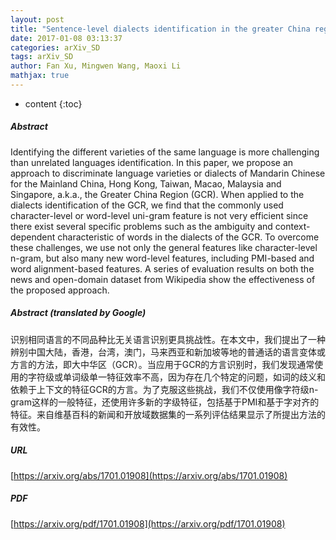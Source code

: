 ```yaml
---
layout: post
title: "Sentence-level dialects identification in the greater China region"
date: 2017-01-08 03:13:37
categories: arXiv_SD
tags: arXiv_SD
author: Fan Xu, Mingwen Wang, Maoxi Li
mathjax: true
---
```


* content
{:toc}

##### Abstract
Identifying the different varieties of the same language is more challenging than unrelated languages identification. In this paper, we propose an approach to discriminate language varieties or dialects of Mandarin Chinese for the Mainland China, Hong Kong, Taiwan, Macao, Malaysia and Singapore, a.k.a., the Greater China Region (GCR). When applied to the dialects identification of the GCR, we find that the commonly used character-level or word-level uni-gram feature is not very efficient since there exist several specific problems such as the ambiguity and context-dependent characteristic of words in the dialects of the GCR. To overcome these challenges, we use not only the general features like character-level n-gram, but also many new word-level features, including PMI-based and word alignment-based features. A series of evaluation results on both the news and open-domain dataset from Wikipedia show the effectiveness of the proposed approach.

##### Abstract (translated by Google)
识别相同语言的不同品种比无关语言识别更具挑战性。在本文中，我们提出了一种辨别中国大陆，香港，台湾，澳门，马来西亚和新加坡等地的普通话的语言变体或方言的方法，即大中华区（GCR）。当应用于GCR的方言识别时，我们发现通常使用的字符级或单词级单一特征效率不高，因为存在几个特定的​​问题，如词的歧义和依赖于上下文的特征GCR的方言。为了克服这些挑战，我们不仅使用像字符级n-gram这样的一般特征，还使用许多新的字级特征，包括基于PMI和基于字对齐的特征。来自维基百科的新闻和开放域数据集的一系列评估结果显示了所提出方法的有效性。

##### URL
[https://arxiv.org/abs/1701.01908](https://arxiv.org/abs/1701.01908)

##### PDF
[https://arxiv.org/pdf/1701.01908](https://arxiv.org/pdf/1701.01908)

